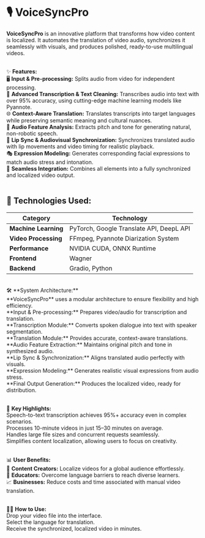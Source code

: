 # 🎙️ VoiceSyncPro
**VoiceSyncPro** is an innovative platform that transforms how video content is localized. It automates the translation of video audio, synchronizes it seamlessly with visuals, and produces polished, ready-to-use multilingual videos.<br><br>

✨ **Features:**<br>
🖥️ **Input & Pre-processing:** Splits audio from video for independent processing.<br>
📝 **Advanced Transcription & Text Cleaning:** Transcribes audio into text with over 95% accuracy, using cutting-edge machine learning models like Pyannote.<br>
🌐 **Context-Aware Translation:** Translates transcripts into target languages while preserving semantic meaning and cultural nuances.<br>
🎵 **Audio Feature Analysis:** Extracts pitch and tone for generating natural, non-robotic speech.<br>
👄 **Lip Sync & Audiovisual Synchronization:** Synchronizes translated audio with lip movements and video timing for realistic playback.<br>
🎭 **Expression Modeling:** Generates corresponding facial expressions to match audio stress and intonation.<br>
🔗 **Seamless Integration:** Combines all elements into a fully synchronized and localized video output.<br>
<br>
## 🚀 **Technologies Used:**  <br>

| **Category**         | **Technology**                                      |  
|----------------------|-----------------------------------------------------|  
| **Machine Learning** | PyTorch, Google Translate API, DeepL API            |  
| **Video Processing** | FFmpeg, Pyannote Diarization System                 |  
| **Performance**      | NVIDIA CUDA, ONNX Runtime                           |  
| **Frontend**         | Wagner                                              |  
| **Backend**          | Gradio, Python                                      |  
<br>
🛠️ **System Architecture:**<br>
**VoiceSyncPro** uses a modular architecture to ensure flexibility and high efficiency.<br>
**Input & Pre-processing:** Prepares video/audio for transcription and translation.<br>
**Transcription Module:** Converts spoken dialogue into text with speaker segmentation.<br>
**Translation Module:** Provides accurate, context-aware translations.<br>
**Audio Feature Extraction:** Maintains original pitch and tone in synthesized audio.<br>
**Lip Sync & Synchronization:** Aligns translated audio perfectly with visuals.<br>
**Expression Modeling:** Generates realistic visual expressions from audio stress.<br>
**Final Output Generation:** Produces the localized video, ready for distribution.<br><br>

🌟 **Key Highlights:**<br>
Speech-to-text transcription achieves 95%+ accuracy even in complex scenarios.<br>
Processes 10-minute videos in just 15–30 minutes on average.<br>
Handles large file sizes and concurrent requests seamlessly.<br>
Simplifies content localization, allowing users to focus on creativity.<br><br>

📊 **User Benefits:**<br>
🎥 **Content Creators:** Localize videos for a global audience effortlessly.<br>
🏫 **Educators:** Overcome language barriers to reach diverse learners.<br>
📈 **Businesses:** Reduce costs and time associated with manual video translation.<br><br>

👩‍💻 **How to Use:**<br>
Drop your video file into the interface.<br>
Select the language for translation.<br>
Receive the synchronized, localized video in minutes.
